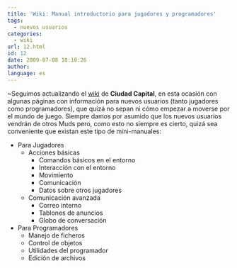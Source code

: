 ```yaml
---
title: 'Wiki: Manual introductorio para jugadores y programadores'
tags:
  - nuevos usuarios
categories:
  - wiki
url: 12.html
id: 12
date: 2009-07-08 18:10:26
author:
language: es
---
```


~Seguimos actualizando el [wiki](http://wiki.ciudadcapital.net) de **Ciudad Capital**, en esta ocasión con algunas páginas con información para nuevos usuarios (tanto jugadores como programadores), que quizá no sepan ni cómo empezar a moverse por el mundo de juego. Siempre damos por asumido que los nuevos usuarios vendrán de otros Muds pero, como esto no siempre es cierto, quizá sea conveniente que existan este tipo de mini-manuales:

*   Para Jugadores
    *   Acciones básicas
        *   Comandos básicos en el entorno
        *   Interacción con el entorno
        *   Movimiento
        *   Comunicación
        *   Datos sobre otros jugadores
    *   Comunicación avanzada
        *   Correo interno
        *   Tablones de anuncios
        *   Globo de conversación
*   Para Programadores
    *   Manejo de ficheros
    *   Control de objetos
    *   Utilidades del programador
    *   Edición de archivos

